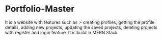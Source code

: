 # Portfolio-Master
It is a website with features such as :- creating profiles, getting the profile details, adding new projects, updating the saved projects, deleting projects with register and login feature. It is build in MERN Stack 
